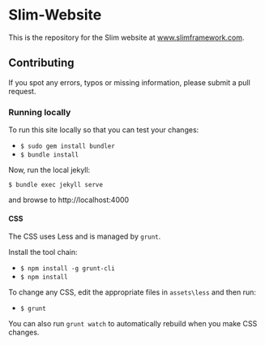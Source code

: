 # Slim-Website

This is the repository for the Slim website at www.slimframework.com.


## Contributing

If you spot any errors, typos or missing information, please submit a pull
request.

### Running locally

To run this site locally so that you can test your changes:

* `$ sudo gem install bundler`
* `$ bundle install`

Now, run the local jekyll:

    $ bundle exec jekyll serve

and browse to http://localhost:4000

#### CSS

The CSS uses Less and is managed by `grunt`.

Install the tool chain:

* `$ npm install -g grunt-cli`
* `$ npm install`


To change any CSS, edit the appropriate files in `assets\less` and then run:

* `$ grunt`

You can also run `grunt watch` to automatically rebuild when you make CSS
changes.
